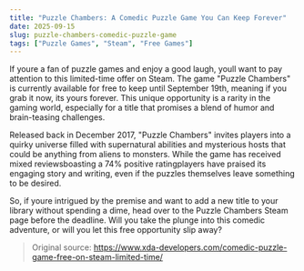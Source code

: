 ```yaml
---
title: "Puzzle Chambers: A Comedic Puzzle Game You Can Keep Forever"
date: 2025-09-15
slug: puzzle-chambers-comedic-puzzle-game
tags: ["Puzzle Games", "Steam", "Free Games"]
---
```


If youre a fan of puzzle games and enjoy a good laugh, youll want to pay attention to this limited-time offer on Steam. The game "Puzzle Chambers" is currently available for free to keep until September 19th, meaning if you grab it now, its yours forever. This unique opportunity is a rarity in the gaming world, especially for a title that promises a blend of humor and brain-teasing challenges.

Released back in December 2017, "Puzzle Chambers" invites players into a quirky universe filled with supernatural abilities and mysterious hosts that could be anything from aliens to monsters. While the game has received mixed reviewsboasting a 74% positive ratingplayers have praised its engaging story and writing, even if the puzzles themselves leave something to be desired. 

So, if youre intrigued by the premise and want to add a new title to your library without spending a dime, head over to the Puzzle Chambers Steam page before the deadline. Will you take the plunge into this comedic adventure, or will you let this free opportunity slip away?
> Original source: https://www.xda-developers.com/comedic-puzzle-game-free-on-steam-limited-time/